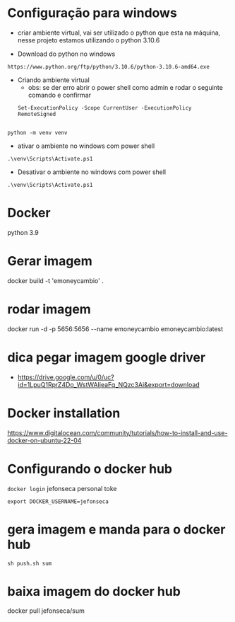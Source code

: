 # Configuração para windows

- criar ambiente virtual, vai ser utilizado o python que esta na máquina, nesse projeto estamos utilizando o python 3.10.6

- Download do python no windows
```
https://www.python.org/ftp/python/3.10.6/python-3.10.6-amd64.exe
```

- Criando ambiente virtual
    - obs: se der erro abrir o power shell como admin e rodar o seguinte comando e confirmar
    ```
    Set-ExecutionPolicy -Scope CurrentUser -ExecutionPolicy RemoteSigned
    ```
```

python -m venv venv
```

- ativar o ambiente no windows com power shell
```
.\venv\Scripts\Activate.ps1
```
- Desativar o ambiente no windows com power shell
```
.\venv\Scripts\Activate.ps1
```

# Docker
python 3.9


# Gerar imagem
docker build -t 'emoneycambio' .

# rodar imagem
docker run -d -p 5656:5656 --name emoneycambio emoneycambio:latest

# dica pegar imagem google driver
- https://drive.google.com/u/0/uc?id=1LpuQ1RprZ4Do_WstWAIjeaFq_NQzc3Ai&export=download

# Docker installation
https://www.digitalocean.com/community/tutorials/how-to-install-and-use-docker-on-ubuntu-22-04

# Configurando o docker hub
`docker login`
jefonseca
personal toke


`export DOCKER_USERNAME=jefonseca`

# gera imagem e manda para o docker hub
`sh push.sh sum`

# baixa imagem do docker hub
docker pull jefonseca/sum